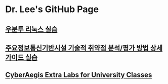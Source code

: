 # Dr. Lee's GitHub Page

## [우분투 리눅스 실습](ubuntu-labs/Ubuntu-Labs.md)
## [주요정보통신기반시설 기술적 취약점 분석/평가 방법 상세가이드 실습](cii-labs/CII-Labs.md)
## [CyberAegis Extra Labs for University Classes](extra-labs/Extra-Labs.md)